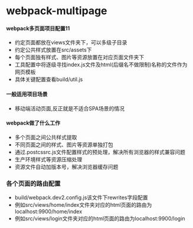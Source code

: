 # webpack-multipage

#### webpack多页面项目配置11

- 约定页面都放在views文件夹下，可以多级子目录
- 约定公共样式放置在src/assets下
- 每个页面独有样式、图片等资源放置在对应页面文件夹下
- 工具配置中将逐级寻找index.js文件及html(后缀名不做限制)名称的文件作为网页模板
- 具体关键配置查看build/util.js

#### 一般适用项目场景

- 移动端活动页面,反正就是不适合SPA场景的情况

#### webpack做了什么工作

- 多个页面之间公共样式提取
- 不同页面之间的样式、图片等资源单独打包
- 通过.postcssrc.js文件配置样式的预处理，解决所有浏览器的样式兼容问题
- 生产环境样式等资源压缩处理
- 资源文件自动加版本号，解决浏览器缓存问题

### 各个页面的路由配置

- build/webpack.dev2.config.js该文件下rewrites字段配置
- 例如src/views/home/index文件夹对应的html页面的路由为localhost:9900/home/index
- 例如src/views/login文件夹对应的html页面的路由为localhost:9900/login

